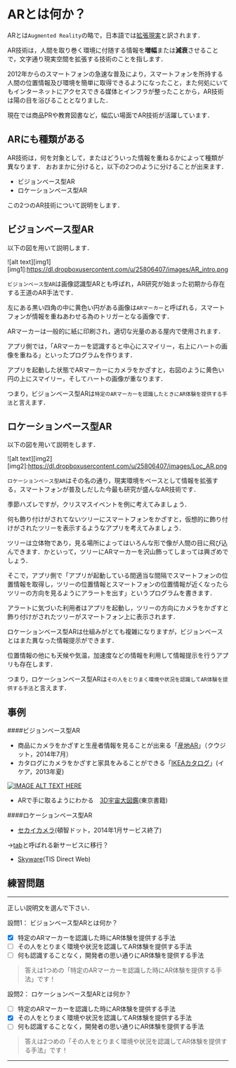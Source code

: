 # ARとは何か？

ARとは`Augmented Reality`の略で，日本語では[拡張現実](http://ja.wikipedia.org/wiki/%E6%8B%A1%E5%BC%B5%E7%8F%BE%E5%AE%9F)と訳されます．

AR技術は，人間を取り巻く環境に付随する情報を**増幅**または**減衰**させることで，文字通り現実空間を拡張する技術のことを指します．

2012年からのスマートフォンの急速な普及により，スマートフォンを所持する人間の位置情報及び環境を簡単に取得できるようになったこと，また何処にいてもインターネットにアクセスできる媒体とインフラが整ったことから，AR技術は陽の目を浴びることとなりました．

現在では商品PRや教育図書など，幅広い場面でAR技術が活躍しています．

## ARにも種類がある

AR技術は，何を対象として，またはどういった情報を重ねるかによって種類が異なります．
おおまかに分けると，以下の2つのように分けることが出来ます．

* ビジョンベース型AR
* ロケーションベース型AR

この2つのAR技術について説明をします．

## ビジョンベース型AR

以下の図を用いて説明します．

![alt text][img1]
[img1]:https://dl.dropboxusercontent.com/u/25806407/images/AR_intro.png

`ビジョンベース型AR`は画像認識型ARとも呼ばれ，AR研究が始まった初期から存在する王道のAR手法です．

左にある黒い四角の中に黄色い円がある画像は`ARマーカー`と呼ばれる，スマートフォンが情報を重ねあわせる為のトリガーとなる画像です．

ARマーカーは一般的に紙に印刷され，適切な光量のある屋内で使用されます．

アプリ側では，「ARマーカーを認識すると中心にスマイリー，右上にハートの画像を重ねる」といったプログラムを作ります．

アプリを起動した状態でARマーカーにカメラをかざすと，右図のように黄色い円の上にスマイリー，そしてハートの画像が重なります．

つまり，ビジョンベース型ARは`特定のARマーカーを認識したときにAR体験を提供する手法`と言えます．

## ロケーションベース型AR

以下の図を用いて説明をします．

![alt text][img2]
[img2]:https://dl.dropboxusercontent.com/u/25806407/images/Loc_AR.png

`ロケーションベース型AR`はその名の通り，現実環境をベースとして情報を拡張する，スマートフォンが普及しだした今最も研究が盛んなAR技術です．

季節ハズレですが，クリスマスイベントを例に考えてみましょう．

何も飾り付けがされてないツリーにスマートフォンをかざすと，仮想的に飾り付けがされたツリーを表示するようなアプリを考えてみましょう．

ツリーは立体物であり，見る場所によってはいろんな形で像が人間の目に飛び込んできます．かといって，ツリーにARマーカーを沢山飾ってしまっては興ざめでしょう．

そこで，アプリ側で「アプリが起動している間適当な間隔でスマートフォンの位置情報を取得し，ツリーの位置情報とスマートフォンの位置情報が近くなったらツリーの方向を見るようにアラートを出す」というプログラムを書きます．

アラートに気づいた利用者はアプリを起動し，ツリーの方向にカメラをかざすと飾り付けがされたツリーがスマートフォン上に表示されます．

ロケーションベース型ARは仕組みがとても複雑になりますが，ビジョンベースとはまた異なった情報提示ができます．

位置情報の他にも天候や気温，加速度などの情報を利用して情報提示を行うアプリも存在します．

つまり，ロケーションベース型ARは`その人をとりまく環境や状況を認識してAR体験を提供する手法`と言えます．

## 事例

####ビジョンベース型AR
* 商品にカメラをかざすと生産者情報を見ることが出来る「[産地AR](http://www.koozyt.com/service/sanchiar)」（クウジット，2014年7月）
* カタログにカメラをかざすと家具をみることができる「[IKEAカタログ](http://www.ikea.com/ms/ja_JP/customer_service/download-ikea-apps/)」(イケア，2013年夏)

[![IMAGE ALT TEXT HERE](http://img.youtube.com/vi/dwt-mgxq_ao/0.jpg)](https://www.youtube.com/watch?v=dwt-mgxq_ao)


* ARで手に取るようにわかる　[3D宇宙大図鑑](http://www.tokyo-shoseki.co.jp/books/3D-Space/)(東京書籍)

####ロケーションベース型AR
* [セカイカメラ](http://ja.wikipedia.org/wiki/%E3%82%BB%E3%82%AB%E3%82%A4%E3%82%AB%E3%83%A1%E3%83%A9)(頓智ドット，2014年1月サービス終了)

->[tab](http://corp.tab.do/)と呼ばれる新サービスに移行？

* [Skyware](https://www.tis.jp/service_solution/skyware/)(TIS Direct Web)


## 練習問題

---

正しい説明文を選んで下さい．

設問1：
ビジョンベース型ARとは何か？
- [x] 特定のARマーカーを認識した時にAR体験を提供する手法
- [ ] その人をとりまく環境や状況を認識してAR体験を提供する手法
- [ ] 何も認識することなく，開発者の思い通りにAR体験を提供する手法

> 答えは1つめの「特定のARマーカーを認識した時にAR体験を提供する手法」です！

設問2：
ロケーションベース型ARとは何か？
- [ ] 特定のARマーカーを認識した時にAR体験を提供する手法
- [x] その人をとりまく環境や状況を認識してAR体験を提供する手法
- [ ] 何も認識することなく，開発者の思い通りにAR体験を提供する手法

> 答えは2つめの「その人をとりまく環境や状況を認識してAR体験を提供する手法」です！


---
